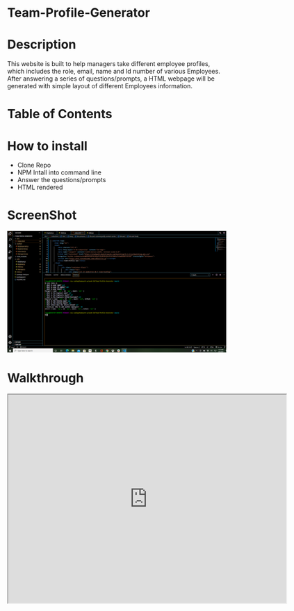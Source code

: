 # Team-Profile-Generator

# Description
This website is built to help managers take different employee profiles, which includes the role, email, name and Id number of various Employees. After answering a series of questions/prompts, a HTML webpage will be generated with simple layout of different Employees information. 
# Table of Contents


# How to install
<ul>
<li> Clone Repo</li>
<li> NPM Intall into command line </li>
<li> Answer the questions/prompts </li>
<li> HTML rendered </li>
</ul>

# ScreenShot
<img src="screenshot.png" alt="Teamprofilescreenshot">

# Walkthrough
<iframe src="https://drive.google.com/file/d/1yUEnuL_AlQc_d8qhdSUaMJgOV5Xxa9V3/preview" width="640" height="480"></iframe>

